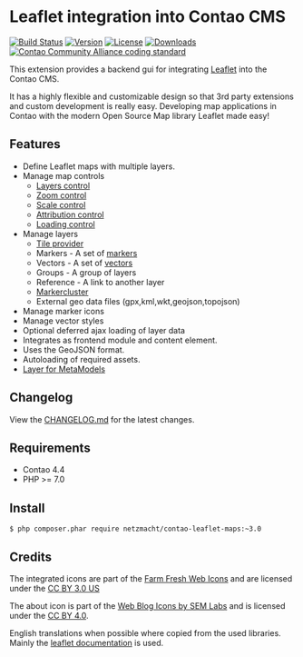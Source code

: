 Leaflet integration into Contao CMS
===================================

[![Build Status](http://img.shields.io/travis/netzmacht/contao-leaflet-maps/master.svg?style=flat-square)](https://travis-ci.org/netzmacht/contao-leaflet-maps)
[![Version](http://img.shields.io/packagist/v/netzmacht/contao-leaflet-maps.svg?style=flat-square)](http://packagist.com/packages/netzmacht/contao-leaflet-maps)
[![License](http://img.shields.io/packagist/l/netzmacht/contao-leaflet-maps.svg?style=flat-square)](http://packagist.com/packages/netzmacht/contao-leaflet-maps)
[![Downloads](http://img.shields.io/packagist/dt/netzmacht/contao-leaflet-maps.svg?style=flat-square)](http://packagist.com/packages/netzmacht/contao-leaflet-maps)
[![Contao Community Alliance coding standard](http://img.shields.io/badge/cca-coding_standard-red.svg?style=flat-square)](https://github.com/contao-community-alliance/coding-standard)

This extension provides a backend gui for integrating [Leaflet](http://leafletjs.com/) into the Contao CMS.

It has a highly flexible and customizable design so that 3rd party extensions and custom development is really easy. 
Developing map applications in Contao with the modern Open Source Map library Leaflet made easy!
  
Features
--------

 - Define Leaflet maps with multiple layers.
 - Manage map controls
    - [Layers control](http://leafletjs.com/reference-1.2.0.html#control-layers)
    - [Zoom control](http://leafletjs.com/reference-1.2.0.html#control-zoom)
    - [Scale control]((http://leafletjs.com/reference-1.2.0.html#control-scale))
    - [Attribution control](http://leafletjs.com/reference-1.2.0.html#control-attribution)
    - [Loading control](https://github.com/ebrelsford/Leaflet.loading)
 - Manage layers 
    - [Tile provider](https://github.com/leaflet-extras/leaflet-providers)
    - Markers - A set of [markers](http://leafletjs.com/reference-1.2.0.html#marker)
    - Vectors - A set of [vectors](http://leafletjs.com/reference-1.2.0.html)
    - Groups  - A group of layers
    - Reference - A link to another layer
    - [Markercluster](https://github.com/Leaflet/Leaflet.markercluster)
    - External geo data files (gpx,kml,wkt,geojson,topojson) 
 - Manage marker icons
 - Manage vector styles
 - Optional deferred ajax loading of layer data
 - Integrates as frontend module and content element.
 - Uses the GeoJSON format.
 - Autoloading of required assets.
 - [Layer for MetaModels](https://github.com/netzmacht/contao-leaflet-metamodels)
 
Changelog
---------

View the [CHANGELOG.md](CHANGELOG.md) for the latest changes.

Requirements
------------
 
 - Contao 4.4
 - PHP >= 7.0
 
Install
-------

```
$ php composer.phar require netzmacht/contao-leaflet-maps:~3.0
```

Credits
-------

The integrated icons are part of the [Farm Fresh Web Icons](http://www.fatcow.com/free-icons) and are licensed under the
[CC BY 3.0 US](http://creativecommons.org/licenses/by/3.0/us/)

The about icon is part of the [Web Blog Icons by SEM Labs](http://semlabs.co.uk/) and is licensed under the 
[CC BY 4.0](http://creativecommons.org/licenses/by/4.0/).

English translations when possible where copied from the used libraries. Mainly the 
[leaflet documentation](http://leafletjs.com/reference-1.0.0.html) is used.

